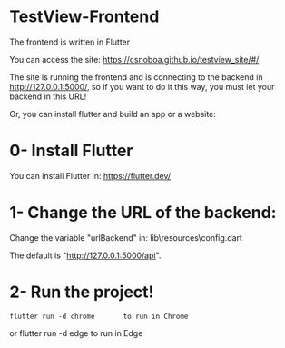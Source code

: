 # TestView-Frontend
The frontend is written in Flutter

You can access the site: https://csnoboa.github.io/testview_site/#/

The site is running the frontend and is connecting to the backend in http://127.0.0.1:5000/, so if you want to do it this way, you must let your backend in this URL!

Or, you can install flutter and build an app or a website:

# 0- Install Flutter
You can install Flutter in: https://flutter.dev/

# 1- Change the URL of the backend:

Change the variable "urlBackend" in: 
    lib\resources\config.dart

The default is "http://127.0.0.1:5000/api".

# 2- Run the project!
 
    flutter run -d chrome       to run in Chrome
or
    flutter run -d edge         to run in Edge
